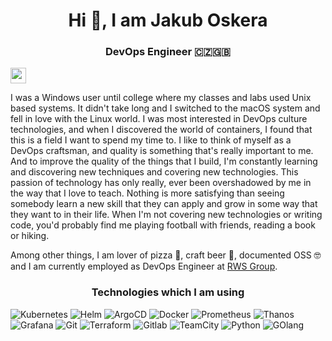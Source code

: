<p align="center">
  <h1 align="center"> Hi 👋, I am Jakub&nbsp;Oskera</h2>
  <h3 align="center">DevOps Engineer 🇨🇿🇬🇧</h3>
  <a href="https://www.linkedin.com/in/jakuboskera"><img src="https://img.shields.io/badge/linkedin-%230077B5.svg?&style=for-the-badge&logo=linkedin&logoColor=white" height=25></a>
</p>

I was a Windows user until college where my classes and labs used Unix based systems. It didn't take long and I switched to the macOS system and fell in love with the Linux world. I was most interested in DevOps culture technologies, and when I discovered the world of containers, I found that this is a field I want to spend my time to. I like to think of myself as a DevOps craftsman, and quality is something that's really important to me. And to improve the quality of the things that I build, I'm constantly learning and discovering new techniques and covering new technologies. This passion of technology has only really, ever been overshadowed by me in the way that I love to teach. Nothing is more satisfying than seeing somebody learn a new skill that they can apply and grow in some way that they want to in their life. When I'm not covering new technologies or writing code, you'd probably find me playing football with friends, reading a book or hiking.

Among other things, I am lover of pizza 🍕, craft beer 🍺, documented OSS 🤓 and I am currently employed as DevOps Engineer at [RWS Group](https://www.linkedin.com/company/rws-group/).

<h3 align="center">Technologies which I am using</h3>
<p>
  <img alt="Kubernetes" src="https://img.shields.io/badge/-Kubernetes-326CE5?style=flat-square&logo=kubernetes&logoColor=white" />
  <img alt="Helm" src="https://img.shields.io/badge/-Helm-111C73?style=flat-square&logo=helm&logoColor=white" />
  <img alt="ArgoCD" src="https://img.shields.io/badge/-ArgoCD-E16444?style=flat-square&logoColor=white" />
  <img alt="Docker" src="https://img.shields.io/badge/-Docker-2496ED?style=flat-square&logo=docker&logoColor=white" />
  <img alt="Prometheus" src="https://img.shields.io/badge/-Prometheus-E6522C?style=flat-square&logo=prometheus&logoColor=white" />
  <img alt="Thanos" src="https://img.shields.io/badge/-Thanos-5D3BEC?style=flat-square&logoColor=white" />
  <img alt="Grafana" src="https://img.shields.io/badge/-Grafana-F46800?style=flat-square&logo=Grafana&logoColor=white" />
  <img alt="Git" src="https://img.shields.io/badge/-Git-F05032?style=flat-square&logo=Git&logoColor=white" />
  <img alt="Terraform" src="https://img.shields.io/badge/-Terraform-7B42BC?style=flat-square&logo=Terraform&logoColor=white" />
  <img alt="Gitlab" src="https://img.shields.io/badge/-GitLab-FCA121?style=flat-square&logo=Gitlab&logoColor=white" />
  <img alt="TeamCity" src="https://img.shields.io/badge/-TeamCity-0B9EE3?style=flat-square&logo=TeamCity&logoColor=white" />
  <img alt="Python" src="https://img.shields.io/badge/-Python-FFC645?style=flat-square&logo=Python&logoColor=#FFC141" />
  <img alt="GOlang" src="https://img.shields.io/badge/-GOlang-00ADD8?style=flat-square&logo=go&logoColor=white" />
</p>

<!--
**jakuboskera/jakuboskera** is a ✨ _special_ ✨ repository because its `README.md` (this file) appears on your GitHub profile.

Here are some ideas to get you started:

- 🔭 I’m currently working on ...
- 🌱 I’m currently learning ...
- 👯 I’m looking to collaborate on ...
- 🤔 I’m looking for help with ...
- 💬 Ask me about ...
- 📫 How to reach me: ...
- 😄 Pronouns: ...
- ⚡ Fun fact: ...
-->
